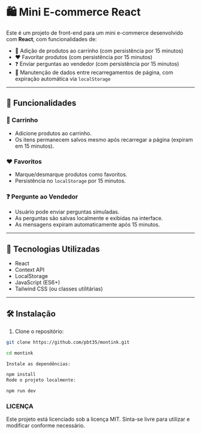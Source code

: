 # 🛍️ Mini E-commerce React

Este é um projeto de front-end para um mini e-commerce desenvolvido com **React**, com funcionalidades de:

- 🛒 Adição de produtos ao carrinho (com persistência por 15 minutos)
- ❤️ Favoritar produtos (com persistência por 15 minutos)
- ❓ Enviar perguntas ao vendedor (com persistência por 15 minutos)
- 🔁 Manutenção de dados entre recarregamentos de página, com expiração automática via `localStorage`

---

## 🚀 Funcionalidades

### 🛒 Carrinho
- Adicione produtos ao carrinho.
- Os itens permanecem salvos mesmo após recarregar a página (expiram em 15 minutos).

### ❤️ Favoritos
- Marque/desmarque produtos como favoritos.
- Persistência no `localStorage` por 15 minutos.

### ❓ Pergunte ao Vendedor
- Usuário pode enviar perguntas simuladas.
- As perguntas são salvas localmente e exibidas na interface.
- As mensagens expiram automaticamente após 15 minutos.

---
## 🧠 Tecnologias Utilizadas

- React
- Context API
- LocalStorage
- JavaScript (ES6+)
- Tailwind CSS (ou classes utilitárias)

---

## 🛠️ Instalação

1. Clone o repositório:

```bash
git clone https://github.com/pbt35/montink.git

cd montink

Instale as dependências:

npm install
Rode o projeto localmente:

npm run dev
```

### LICENÇA

Este projeto está licenciado sob a licença MIT. Sinta-se livre para utilizar e modificar conforme necessário.
